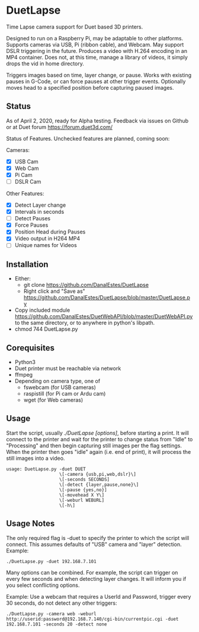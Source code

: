 # DuetLapse
Time Lapse camera support for Duet based 3D printers.

Designed to run on a Raspberry Pi, may be adaptable to other platforms. Supports cameras via USB, Pi (ribbon cable), and Webcam.  May support DSLR triggering in the future. Produces a video with H.264 encoding in an MP4 container. Does not, at this time, manage a library of videos, it simply drops the vid in home directory. 

Triggers images based on time, layer change, or pause.  Works with existing pauses in G-Code, or can force pauses at other trigger events. Optionally moves head to a specified position before capturing paused images. 

## Status

As of April 2, 2020, ready for Alpha testing. Feedback via issues on Github or at Duet forum https://forum.duet3d.com/

Status of Features.  Unchecked features are planned, coming soon:

Cameras:
- [X] USB Cam
- [X] Web Cam
- [X] Pi Cam
- [ ] DSLR Cam

Other Features:
- [X] Detect Layer change
- [X] Intervals in seconds
- [ ] Detect Pauses
- [X] Force Pauses
- [X] Position Head during Pauses
- [X] Video output in H264 MP4
- [ ] Unique names for Videos

## Installation
* Either:
  * git clone https://github.com/DanalEstes/DuetLapse
  * Right click and "Save as" https://github.com/DanalEstes/DuetLapse/blob/master/DuetLapse.py 
* Copy included module https://github.com/DanalEstes/DuetWebAPI/blob/master/DuetWebAPI.py to the same directory, or to anywhere in python's libpath. 
* chmod 744 DuetLapse.py


## Corequisites 

* Python3
* Duet printer must be reachable via network
* ffmpeg
* Depending on camera type, one of
  * fswebcam (for USB cameras)
  * raspistill (for Pi cam or Ardu cam)
  * wget (for Web cameras)
  
## Usage

Start the script, usually *./DuetLapse \[options\]*, before starting a print.  It will connect to the printer and wait for the printer to change status from "Idle" to "Processing" and then begin capturing still images per the flag settings.  When the printer then goes "idle" again (i.e. end of print), it will process the still images into a video. 

```
usage: DuetLapse.py -duet DUET 
                    \[-camera {usb,pi,web,dslr}\]
                    \[-seconds SECONDS] 
                    \[-detect {layer,pause,none}\]
                    \[-pause {yes,no}] 
                    \[-movehead X Y\]
                    \[-weburl WEBURL]
                    \[-h\]
```

## Usage Notes

The only required flag is -duet to specify the printer to which the script will connect.  This assumes defaults of "USB" camera and "layer" detection. Example:
```
./DuetLapse.py -duet 192.168.7.101 
```

Many options can be combined.  For example, the script can trigger on every few seconds and when detecting layer changes. It will inform you if you select conflicting options. 

Example: Use a webcam that requires a UserId and Password, trigger every 30 seconds, do not detect any other triggers:
```
./DuetLapse.py -camera web -weburl http://userid:password@192.168.7.140/cgi-bin/currentpic.cgi -duet 192.168.7.101 -seconds 20 -detect none
```




  

